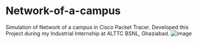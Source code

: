 # Network-of-a-campus
Simulation of Network of a campus in Cisco Packet Tracer. Developed this Project during my Industrial Internship at ALTTC BSNL, Ghaziabad. 
![image](https://user-images.githubusercontent.com/22786377/144704856-25888199-2ba0-4e04-905f-cadd5d955b55.png)

